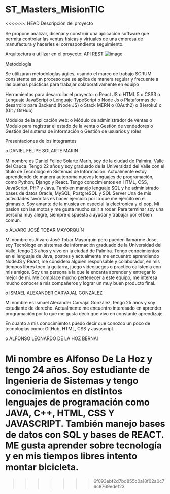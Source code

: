 # ST_Masters_MisionTIC

<<<<<<< HEAD
Descripción del proyecto

Se propone analizar, diseñar y construir una aplicación software que permita controlar las ventas físicas y virtuales de una empresa de manufactura y hacerles el correspondiente seguimiento.

Arquitectura a utilizar en el proyecto:
API REST
![image](https://user-images.githubusercontent.com/90301382/133475058-33195f5b-db13-427f-bc5c-ed43143fc67d.png)

Metodología

Se utilizaran metodologías ágiles, usando el marco de trabajo SCRUM consistente en un proceso que se aplica de manera regular y frecuente a las buenas prácticas para trabajar colaborativamente en equipo

Herramientas para desarrollar el proyecto:
o React JS
o HTML 5
o CSS3
o Lenguaje JavaScript
o Lenguaje TypeScript
o Node Js
o Plataformas de desarrollo para Backend (Node JS)
o Stack MERN
o (OAuth2)
o (Heroku)
o (Git / GitHub)

Módulos de la aplicación web:
o Módulo de administrador de ventas
o Módulo para registrar el estado de la venta
o Gestión de vendedores
o Gestión del sistema de información
o Gestión de usuarios y roles

Presentaciones de los integrantes

o DANIEL FELIPE SOLARTE MARIN

Mi nombre es Daniel Felipe Solarte Marín, soy de la ciudad de Palmira, Valle del Cauca.
Tengo 22 años y soy graduado de la Universidad del Valle con el titulo de Tecnólogo en Sistemas de Información.
Actualmente estoy aprendiendo de manera autonoma nuevos lenguajes de programación, como Python, Django y React. Tengo conocimientos en HTML, CSS, JavaScript, PHP y Java. Tambien manejo lenguaje SQL y he administrado bases de datos Oracle, MySQL, PostgreSQL y SQL Server
Una de mis actividades favoritas es hacer ejercicio por lo que me ejercito en el gimnasio.
Soy amante de la musica en especial la electronica y el pop.
Mi pasion son las motos y me gusta mucho salir a rodar.
Para terminar soy una persona muy alegre, siempre dispuesta a ayudar y trabajar por el bien comun.

o ÁLVARO JOSÉ TOBAR MAYORQUÍN

Mi nombre es Álvaro José Tobar Mayorquin pero pueden llamarme Jose, soy Tecnólogo en sistemas de información graduado de la Universidad del Valle, tengo 23 años y vivo en la ciudad de Palmira.
Tengo conocimientos en el lenguaje de Java, postres y actualmente me encuentro aprendiendo NodeJS y React, me considero alguien responsable y colaborador, en mis tiempos libres toco la guitarra, juego videojuegos o practico calistenia con mis amigos.
Soy una persona a la que le encanta aprender y entregar lo mejor de mi. Me complace mucho pertenecer a este equipo, me interesa mucho conocer a mis compañeros y lograr un muy buen producto final.

o ISMAEL ALEXANDER CARVAJAL GONZÁLEZ

Mi nombre es Ismael Alexander Carvajal González, tengo 25 años y soy estudiante de derecho. Actualmente me encuentro interesado en aprender programación por lo que me gusta decir que vivo en constante aprendizaje.

En cuanto a mis conocimientos puedo decir que conozco un poco de tecnologías como: GitHub, HTML, CSS y Javascript. 

o ALFONSO LEONARDO DE LA HOZ BERNAl

Mi nombre es Alfonso De La Hoz y tengo 24 años. Soy estudiante de Ingenieria de Sistemas y tengo conocimientos en distintos lenguajes de programación como JAVA, C++, HTML, CSS Y JAVASCRIPT. También manejo bases de datos con SQL y bases de REACT. ME gusta aprender sobre tecnología y en mis tiempos libres intento montar bicicleta.
=======
>>>>>>> 6f093ebf2d7bd855c0a18f02a0c76c8769edef23
